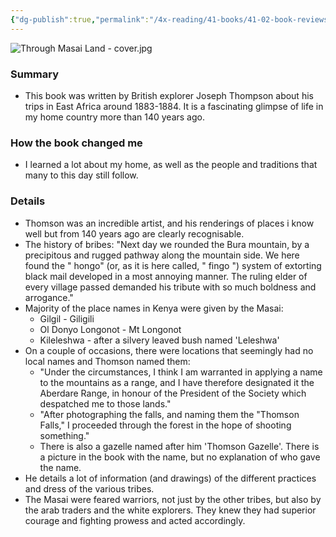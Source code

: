 ```yaml
---
{"dg-publish":true,"permalink":"/4x-reading/41-books/41-02-book-reviews/through-masai-land-a-journey-of-exploration-among-the-snowclad-volcanic-mountains-and-strange-tribes-of-eastern-equatorial-africa-joseph-thomson/","title":"Through Masai Land - a Journey of Exploration Among the Snowclad Volcanic Mountains and Strange Tribes of Eastern Equatorial Africa - Joseph Thomson","dgShowBacklinks":false}
---
```


![Through Masai Land - cover.jpg](/img/user/4x%20-%20Reading/41%20Books/41.02%20Book%20reviews/Through%20Masai%20Land%20-%20cover.jpg)
### Summary
- This book was written by British explorer Joseph Thompson about his trips in East Africa around 1883-1884. It is a fascinating glimpse of life in my home country more than 140 years ago.
### How the book changed me
- I learned a lot about my home, as well as the people and traditions that many to this day still follow.

### Details
- Thomson was an incredible artist, and his renderings of places i know well but from 140 years ago are clearly recognisable.
- The history of bribes: "Next day we rounded the Bura mountain, by a precipitous and rugged pathway along the mountain side. We here found the " hongo" (or, as it is here called, " fingo ") system of extorting black mail developed in a most annoying manner. The ruling elder of every village passed demanded his tribute with so much boldness and arrogance."
- Majority of the place names in Kenya were given by the Masai: 
	- Gilgil - Giligili
	- Ol Donyo Longonot - Mt Longonot
	- Kileleshwa - after a silvery leaved bush named 'Leleshwa'
- On a couple of occasions, there were locations that seemingly had no local names and Thomson named them:
	- "Under the circumstances, I think I am warranted in applying a name to the mountains as a range, and I have therefore designated it the Aberdare Range, in honour of the President of the Society which despatched me to those lands."
	- "After photographing the falls, and naming them the "Thomson Falls," I proceeded through the forest in the hope of shooting something."
	- There is also a gazelle named after him 'Thomson Gazelle'. There is a picture in the book with the name, but no explanation of who gave the name.
- He details a lot of information (and drawings) of the different practices and dress of the various tribes. 
- The Masai were feared warriors, not just by the other tribes, but also by the arab traders and the white explorers. They knew they had superior courage and fighting prowess and acted accordingly.

